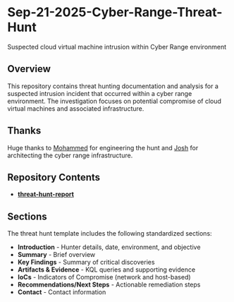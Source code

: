 # Sep-21-2025-Cyber-Range-Threat-Hunt
Suspected cloud virtual machine intrusion within Cyber Range environment

## Overview
This repository contains threat hunting documentation and analysis for a suspected intrusion incident that occurred within a cyber range environment. The investigation focuses on potential compromise of cloud virtual machines and associated infrastructure.

## Thanks
Huge thanks to <a href="https://www.linkedin.com/in/mohammedsanclogic/">Mohammed</a> for engineering the hunt and <a href="https://www.linkedin.com/in/joshmadakor/">Josh</a> for architecting the cyber range infrastructure. 

## Repository Contents

- **[threat-hunt-report](threat-hunt-report.md)** 

## Sections

The threat hunt template includes the following standardized sections:

- **Introduction** - Hunter details, date, environment, and objective
- **Summary** - Brief overview
- **Key Findings** - Summary of critical discoveries
- **Artifacts & Evidence** - KQL queries and supporting evidence
- **IoCs** - Indicators of Compromise (network and host-based)
- **Recommendations/Next Steps** - Actionable remediation steps
- **Contact** - Contact information


